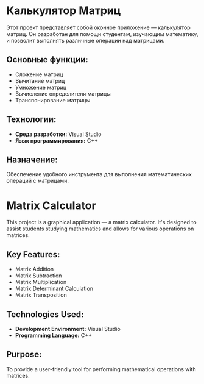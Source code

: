 # Калькулятор Матриц

Этот проект представляет собой оконное приложение — калькулятор матриц. Он разработан для помощи студентам, изучающим математику, и позволит выполнять различные операции над матрицами.

## Основные функции:

* Сложение матриц
* Вычитание матриц
* Умножение матриц
* Вычисление определителя матрицы
* Транспонирование матрицы

## Технологии:

* **Среда разработки:** Visual Studio
* **Язык программирования:** C++

## Назначение:

Обеспечение удобного инструмента для выполнения математических операций с матрицами.

# Matrix Calculator

This project is a graphical application — a matrix calculator. It's designed to assist students studying mathematics and allows for various operations on matrices.

## Key Features:

* Matrix Addition
* Matrix Subtraction
* Matrix Multiplication
* Matrix Determinant Calculation
* Matrix Transposition

## Technologies Used:

* **Development Environment:** Visual Studio
* **Programming Language:** C++

## Purpose:

To provide a user-friendly tool for performing mathematical operations with matrices.
